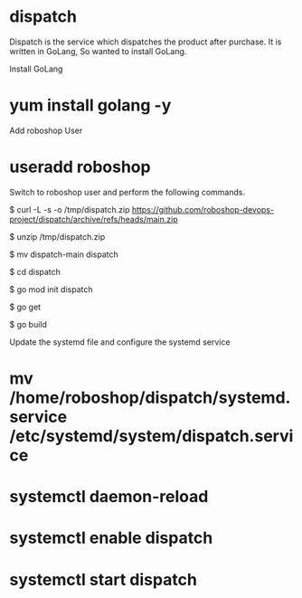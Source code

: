 # dispatch



Dispatch is the service which dispatches the product after purchase. It is written in GoLang, So wanted to install GoLang.

Install GoLang
# yum install golang -y

Add roboshop User
# useradd roboshop

Switch to roboshop user and perform the following commands.

$ curl -L -s -o /tmp/dispatch.zip https://github.com/roboshop-devops-project/dispatch/archive/refs/heads/main.zip

$ unzip /tmp/dispatch.zip

$ mv dispatch-main dispatch

$ cd dispatch

$ go mod init dispatch

$ go get

$ go build

Update the systemd file and configure the systemd service
# mv /home/roboshop/dispatch/systemd.service /etc/systemd/system/dispatch.service

# systemctl daemon-reload

# systemctl enable dispatch

# systemctl start dispatch